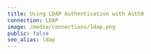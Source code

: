```yaml
---
title: Using LDAP Authentication with Auth0
connection: LDAP
image: /media/connections/ldap.png
public: false
seo_alias: ldap
---
```

